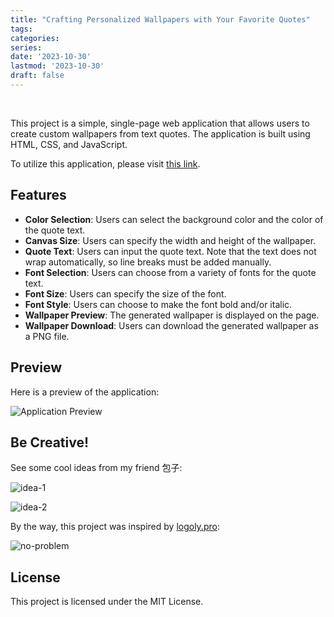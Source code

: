 ```yaml
---
title: "Crafting Personalized Wallpapers with Your Favorite Quotes"
tags:
categories:
series: 
date: '2023-10-30'
lastmod: '2023-10-30'
draft: false
---
```


<br>

This project is a simple, single-page web application that allows users to create custom wallpapers from text quotes. The application is built using HTML, CSS, and JavaScript.

<!--more-->

To utilize this application, please visit [this link](/en/projects/wallpaper-generator).

## Features

- **Color Selection**: Users can select the background color and the color of the quote text.
- **Canvas Size**: Users can specify the width and height of the wallpaper.
- **Quote Text**: Users can input the quote text. Note that the text does not wrap automatically, so line breaks must be added manually.
- **Font Selection**: Users can choose from a variety of fonts for the quote text.
- **Font Size**: Users can specify the size of the font.
- **Font Style**: Users can choose to make the font bold and/or italic.
- **Wallpaper Preview**: The generated wallpaper is displayed on the page.
- **Wallpaper Download**: Users can download the generated wallpaper as a PNG file.

## Preview

Here is a preview of the application:

![Application Preview](/en/projects/wallpaper-generator/preview.png)

## Be Creative!

See some cool ideas from my friend 包子:

![idea-1](/en/projects/wallpaper-generator//preview-1.png)

![idea-2](/en/projects/wallpaper-generator/preview-2.png)

By the way, this project was inspired by [logoly.pro](https://www.logoly.pro/#/): 

![no-problem](/en/projects/wallpaper-generator/no-problem.png)

## License

This project is licensed under the MIT License. 